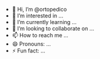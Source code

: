 - 👋 Hi, I’m @ortopedico
- 👀 I’m interested in ...
- 🌱 I’m currently learning ...
- 💞️ I’m looking to collaborate on ...
- 📫 How to reach me ...
- 😄 Pronouns: ...
- ⚡ Fun fact: ...

<!---
ortopedico/ortopedico is a ✨ special ✨ repository because its `README.md` (this file) appears on your GitHub profile.
You can click the Preview link to take a look at your changes.
--->
